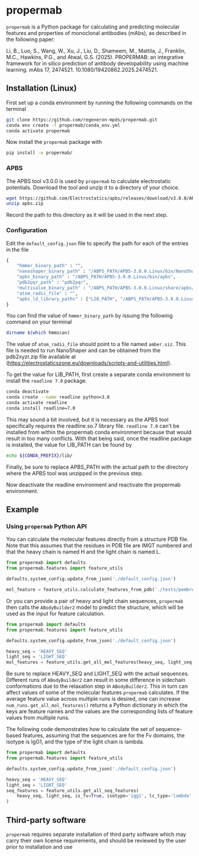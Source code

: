# propermab

`propermab` is a Python package for calculating and predicting molecular features and properties of monoclonal antibodies (mAbs), as described in the following paper:

Li, B., Luo, S., Wang, W., Xu, J., Liu, D., Shameem, M., Mattila, J., Franklin, M.C., Hawkins, P.G., and Atwal, G.S. (2025). PROPERMAB: an integrative framework for in silico prediction of antibody developability using machine learning. mAbs 17, 2474521. 10.1080/19420862.2025.2474521.


## Installation (Linux)

First set up a conda environment by running the following commands on the terminal
```bash
git clone https://github.com/regeneron-mpds/propermab.git
conda env create -f propermab/conda_env.yml
conda activate propermab
```
Now install the `propermab` package with
```bash
pip install -e propermab/
```

### APBS
The APBS tool v3.0.0 is used by `propermab` to calculate electrostatic potentials. Download the tool and unzip it to a directory of your choice.
```bash
wget https://github.com/Electrostatics/apbs/releases/download/v3.0.0/APBS-3.0.0_Linux.zip -O apbs.zip
unzip apbs.zip
```
Record the path to this directory as it will be used in the next step. 

### Configuration
Edit the `default_config.json` file to specify the path for each of the entries in the file
```python
{
    "hmmer_binary_path" : "",
    "nanoshaper_binary_path" : "/ABPS_PATH/APBS-3.0.0.Linux/bin/NanoShaper",
    "apbs_binary_path" : "/ABPS_PATH/APBS-3.0.0.Linux/bin/apbs",
    "pdb2pqr_path" : "pdb2pqr",
    "multivalue_binary_path" : "/ABPS_PATH/APBS-3.0.0.Linux/share/apbs/tools/bin/multivalue",
    "atom_radii_file" : "",
    "apbs_ld_library_paths" : ["LIB_PATH", "/ABPS_PATH/APBS-3.0.0.Linux/lib/"]
}
```

You can find the value of `hmmer_binary_path` by issuing the following command on your terminal
```bash
dirname $(which hmmscan)
```

The value of `atom_radii_file` should point to a file named `amber.siz`. This file is needed to run NanoShaper and can be obtained from the pdb2xyzr.zip file available at (https://electrostaticszone.eu/downloads/scripts-and-utilities.html).

To get the value for LIB_PATH, first create a separate conda environment to install the `readline 7.0` package.
```bash
conda deactivate
conda create --name readline python=3.8
conda activate readline
conda install readline=7.0
```
This may sound a bit involved, but it is necessary as the APBS tool specifically requires the readline.so.7 library file. `readline 7.0` can't be installed from within the propermab conda environment because that would result in too many conflicts. With that being said, once the readline package is installed, the value for LIB_PATH can be found by
```bash
echo ${CONDA_PREFIX}/lib/
```
Finally, be sure to replace APBS_PATH with the actual path to the directory where the APBS tool was unzipped in the previous step.

Now deactivate the readline environment and reactivate the propermab environment.

## Example
### Using `propermab` Python API
You can calculate the molecular features directly from a structure PDB file. Note that this assumes that the residues in PDB file are IMGT numbered and that the heavy chain is named H and the light chain is named L.
```python
from propermab import defaults
from propermab.features import feature_utils

defaults.system_config.update_from_json('./default_config.json')

mol_feature = feature_utils.calculate_features_from_pdb('./tests/pembrolizumab_ib.pdb')
```
Or you can provide a pair of heavy and light chain sequences, `propermab` then calls the `ABodyBuilder2` model to predict the structure, which will be used as the input for feature calculation.
```python
from propermab import defaults
from propermab.features import feature_utils

defaults.system_config.update_from_json('./default_config.json')

heavy_seq = 'HEAVY_SEQ'
light_seq = 'LIGHT_SEQ'
mol_features = feature_utils.get_all_mol_features(heavy_seq, light_seq, num_runs=1)
```
Be sure to replace HEAVY_SEQ and LIGHT_SEQ with the actual sequences. Different runs of `ABodyBuilder2` can result in some difference in sidechain conformations due to the relaxation step in `ABodyBuilder2`. This in turn can affect values of some of the molecular features `propermab` calculates. If the average feature value across multiple runs is desired, one can increase `num_runs`. `get_all_mol_features()` returns a Python dictionary in which the keys are feature names and the values are the corresponding lists of feature values from multiple runs.

The following code demonstrates how to calculate the set of sequence-based features, assuming that the sequences are for the Fv domains, the isotype is IgG1, and the type of the light chain is lambda.
```python
from propermab import defaults
from propermab.features import feature_utils

defaults.system_config.update_from_json('./default_config.json')

heavy_seq = 'HEAVY_SEQ'
light_seq = 'LIGHT_SEQ'
seq_features = feature_utils.get_all_seq_features(
    heavy_seq, light_seq, is_fv=True, isotype='igg1', lc_type='lambda'
)
```

## Third-party software
`propermab` requires separate installation of third party software which may carry their own license requirements, and should be reviewed by the user prior to installation and use
